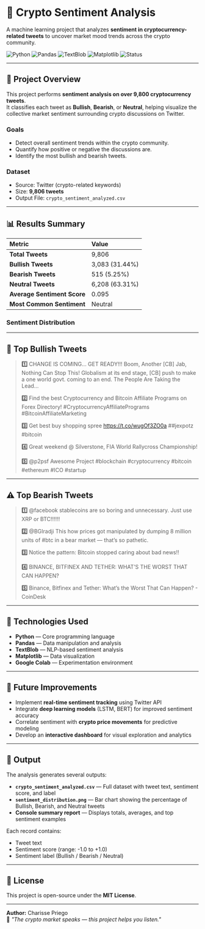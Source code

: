 # 🧠 Crypto Sentiment Analysis

A machine learning project that analyzes **sentiment in cryptocurrency-related tweets** to uncover market mood trends across the crypto community.

![Python](https://img.shields.io/badge/Python-3.10-blue)
![Pandas](https://img.shields.io/badge/Pandas-Data%20Analysis-green)
![TextBlob](https://img.shields.io/badge/TextBlob-NLP-yellow)
![Matplotlib](https://img.shields.io/badge/Visualization-Matplotlib-orange)
![Status](https://img.shields.io/badge/Status-Completed-success)

---

## 🚀 Project Overview

This project performs **sentiment analysis on over 9,800 cryptocurrency tweets**.  
It classifies each tweet as **Bullish**, **Bearish**, or **Neutral**, helping visualize the collective market sentiment surrounding crypto discussions on Twitter.

### **Goals**
- Detect overall sentiment trends within the crypto community.  
- Quantify how positive or negative the discussions are.  
- Identify the most bullish and bearish tweets.  

### **Dataset**
- Source: Twitter (crypto-related keywords)  
- Size: **9,806 tweets**  
- Output File: `crypto_sentiment_analyzed.csv`

---

## 📊 Results Summary

| Metric | Value |
|:--|:--|
| **Total Tweets** | 9,806 |
| **Bullish Tweets** | 3,083 (31.44%) |
| **Bearish Tweets** | 515 (5.25%) |
| **Neutral Tweets** | 6,208 (63.31%) |
| **Average Sentiment Score** | 0.095 |
| **Most Common Sentiment** | Neutral |

### **Sentiment Distribution**


---

## 🌟 Top Bullish Tweets

> **1️⃣** CHANGE IS COMING... GET READY!!! Boom, Another [CB] Jab, Nothing Can Stop This! Globalism at its end stage, [CB] push to make a one world govt. coming to an end. The People Are Taking the Lead...  
>
> **2️⃣** Find the best Cryptocurrency and Bitcoin Affiliate Programs on Forex Directory! #CryptocurrencyAffiliatePrograms #BitcoinAffiliateMarketing  
>
> **3️⃣** Get best buy shopping spree https://t.co/wugOf3ZO0a ##jexpotz #bitcoin  
>
> **4️⃣** Great weekend @ Silverstone, FIA World Rallycross Championship!  
>
> **5️⃣** @p2psf Awesome Project #blockchain #cryptocurrency #bitcoin #ethereum #ICO #startup  

---

## ⚠️ Top Bearish Tweets

> **1️⃣** @facebook stablecoins are so boring and unnecessary. Just use XRP or BTC!!!!!!  
>
> **2️⃣** @BGIradji This how prices got manipulated by dumping 8 million units of #btc in a bear market — that’s so pathetic.  
>
> **3️⃣** Notice the pattern: Bitcoin stopped caring about bad news!!  
>
> **4️⃣** BINANCE, BITFINEX AND TETHER: WHAT’S THE WORST THAT CAN HAPPEN?  
>
> **5️⃣** Binance, Bitfinex and Tether: What’s the Worst That Can Happen? - CoinDesk  

---

## 🧩 Technologies Used

- **Python** — Core programming language  
- **Pandas** — Data manipulation and analysis  
- **TextBlob** — NLP-based sentiment analysis  
- **Matplotlib** — Data visualization  
- **Google Colab** — Experimentation environment  

---

## 🔮 Future Improvements

- Implement **real-time sentiment tracking** using Twitter API  
- Integrate **deep learning models** (LSTM, BERT) for improved sentiment accuracy  
- Correlate sentiment with **crypto price movements** for predictive modeling  
- Develop an **interactive dashboard** for visual exploration and analytics  

---

## 📁 Output

The analysis generates several outputs:

- **`crypto_sentiment_analyzed.csv`** — Full dataset with tweet text, sentiment score, and label  
- **`sentiment_distribution.png`** — Bar chart showing the percentage of Bullish, Bearish, and Neutral tweets  
- **Console summary report** — Displays totals, averages, and top sentiment examples  


Each record contains:
- Tweet text  
- Sentiment score (range: -1.0 to +1.0)  
- Sentiment label (Bullish / Bearish / Neutral)

---

## 📜 License

This project is open-source under the **MIT License**.

---

**Author:** Charisse Priego  
💬 *"The crypto market speaks — this project helps you listen."*

